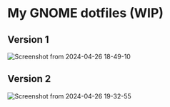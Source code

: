 # My GNOME dotfiles (WIP)

## Version 1
![Screenshot from 2024-04-26 18-49-10](https://github.com/kleidis/gnome-dotfiles/assets/167202775/10b2c09d-d29e-4b5e-8dc0-992fc72ee3f4)


## Version 2
![Screenshot from 2024-04-26 19-32-55](https://github.com/kleidis/gnome-dotfiles/assets/167202775/dfd7d166-3398-41f8-826e-7524ebcd676d)
